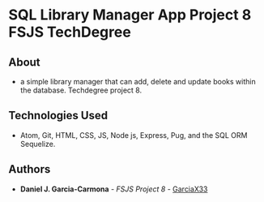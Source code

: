 # SQL Library Manager App Project 8 FSJS TechDegree

## About
* a simple library manager that can add, delete and update books within the database. Techdegree project 8.

## Technologies Used
* Atom, Git, HTML, CSS, JS, Node js, Express, Pug, and the SQL ORM Sequelize.

## Authors

* **Daniel J. Garcia-Carmona** - *FSJS Project 8* - [GarciaX33](https://github.com/GarciaX33)
